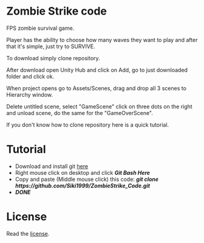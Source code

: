 # Zombie Strike code

FPS zombie survival game.

Player has the ability to choose how many waves they want to play and after that it's simple, just try to SURVIVE.

To download simply clone repository.

After download open Unity Hub and click on Add, go to just downloaded folder and click ok.

When project opens go to Assets/Scenes, drag and drop all 3 scenes to Hierarchy window.

Delete untitled scene, select "GameScene" click on three dots on the right and unload scene, do the same for the "GameOverScene".

If you don't know how to clone repository here is a quick tutorial.

# Tutorial
- Download and install git [here](https://git-scm.com/downloads)
- Right mouse click on desktop and click ***Git Bash Here***
- Copy and paste (Middle mouse click) this code: ***git clone ht<span>tps:</span>//github.com/Siki1999/ZombieStrike_Code.git***
- ***DONE***

# License
Read the [license](https://github.com/Siki1999/ZombieStrike_Code/blob/main/LICENSE).
